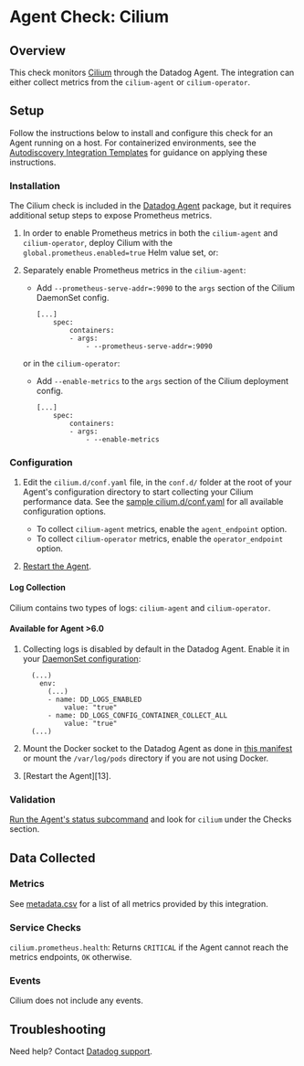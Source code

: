 # Agent Check: Cilium

## Overview

This check monitors [Cilium][1] through the Datadog Agent. The integration can either collect metrics from the `cilium-agent` or `cilium-operator`.

## Setup

Follow the instructions below to install and configure this check for an Agent running on a host. For containerized environments, see the [Autodiscovery Integration Templates][2] for guidance on applying these instructions.

### Installation

The Cilium check is included in the [Datadog Agent][3] package, but it requires additional setup steps to expose Prometheus metrics.

1. In order to enable Prometheus metrics in both the `cilium-agent` and `cilium-operator`, deploy Cilium with the `global.prometheus.enabled=true` Helm value set, or:

2. Separately enable Prometheus metrics in the `cilium-agent`:
    * Add `--prometheus-serve-addr=:9090` to the `args` section of the Cilium DaemonSet config.
        ```
        [...]
            spec:
                containers:
                - args:
                    - --prometheus-serve-addr=:9090
        ```
    or in the `cilium-operator`:
    * Add `--enable-metrics` to the `args` section of the Cilium deployment config.
        ```
        [...]
            spec:
                containers:
                - args:
                    - --enable-metrics
        ```


### Configuration

1. Edit the `cilium.d/conf.yaml` file, in the `conf.d/` folder at the root of your Agent's configuration directory to start collecting your Cilium performance data. See the [sample cilium.d/conf.yaml][4] for all available configuration options.
    * To collect `cilium-agent` metrics, enable the `agent_endpoint` option.
    * To collect `cilium-operator` metrics, enable the `operator_endpoint` option.

2. [Restart the Agent][5].

#### Log Collection
Cilium contains two types of logs: `cilium-agent` and `cilium-operator`.

#### Available for Agent >6.0
1. Collecting logs is disabled by default in the Datadog Agent. Enable it in your [DaemonSet configuration][4]:

    ```
      (...)
        env:
          (...)
          - name: DD_LOGS_ENABLED
              value: "true"
          - name: DD_LOGS_CONFIG_CONTAINER_COLLECT_ALL
              value: "true"
      (...)
    ```

2. Mount the Docker socket to the Datadog Agent as done in [this manifest][5] or mount the `/var/log/pods` directory if you are not using Docker.

3. [Restart the Agent][13].


### Validation

[Run the Agent's status subcommand][6] and look for `cilium` under the Checks section.

## Data Collected

### Metrics

See [metadata.csv][7] for a list of all metrics provided by this integration.

### Service Checks

`cilium.prometheus.health`: Returns `CRITICAL` if the Agent cannot reach the metrics endpoints, `OK` otherwise.

### Events

Cilium does not include any events.

## Troubleshooting

Need help? Contact [Datadog support][8].

[1]: https://cilium.io
[2]: https://docs.datadoghq.com/agent/autodiscovery/integrations
[3]: https://docs.datadoghq.com/agent
[4]: https://github.com/DataDog/integrations-core/blob/master/cilium/datadog_checks/cilium/data/conf.yaml.example
[5]: https://docs.datadoghq.com/agent/guide/agent-commands/#start-stop-and-restart-the-agent
[6]: https://docs.datadoghq.com/agent/guide/agent-commands/#agent-status-and-information
[7]: https://github.com/DataDog/integrations-core/blob/master/cilium/metadata.csv
[8]: https://docs.datadoghq.com/help
[9]: https://docs.datadoghq.com/agent/cluster_agent
